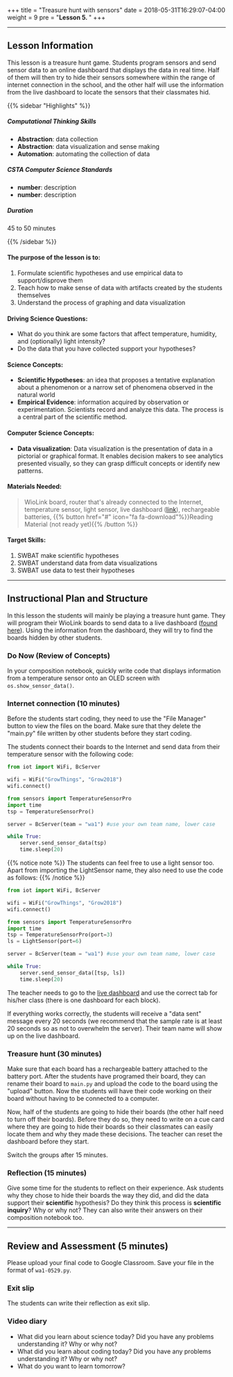 +++
title = "Treasure hunt with sensors"
date =  2018-05-31T16:29:07-04:00
weight = 9
pre = "<b>Lesson 5. </b>"
+++

---

## Lesson Information

This lesson is a treasure hunt game. Students program sensors and send sensor data to an online dashboard that displays the data in real time. Half of them will then try to hide their sensors somewhere within the range of internet connection in the school, and the other half will use the information from the live dashboard to locate the sensors that their classmates hid.

{{% sidebar "Highlights" %}}

##### Computational Thinking Skills

* **Abstraction**: data collection
* **Abstraction**: data visualization and sense making
* **Automation**: automating the collection of data

##### CSTA Computer Science Standards

* **number**: description
* **number**: description

##### Duration

45 to 50 minutes

{{% /sidebar %}}

#### The purpose of the lesson is to:

1. Formulate scientific hypotheses and use empirical data to support/disprove them
2. Teach how to make sense of data with artifacts created by the students themselves
3. Understand the process of graphing and data visualization

#### Driving Science Questions:

* What do you think are some factors that affect temperature, humidity, and (optionally) light intensity?
* Do the data that you have collected support your hypotheses?

#### Science Concepts:

* **Scientific Hypotheses**: an idea that proposes a tentative explanation about a phenomenon or a narrow set of phenomena observed in the natural world
* **Empirical Evidence**: information acquired by observation or experimentation. Scientists record and analyze this data. The process is a central part of the scientific method.

#### Computer Science Concepts:

* **Data visualization**: Data visualization is the presentation of data in a pictorial or graphical format. It enables decision makers to see analytics presented visually, so they can grasp difficult concepts or identify new patterns.

#### Materials Needed:

> WioLink board, router that's already connected to the Internet, temperature sensor, light sensor, live dashboard ([link](http://ts.bc.edu:1880/ui)), rechargeable batteries, {{% button href="#" icon="fa fa-download"%}}Reading Material (not ready yet){{% /button %}}

#### Target Skills:

1. SWBAT make scientific hypotheses
2. SWBAT understand data from data visualizations
3. SWBAT use data to test their hypotheses

---

## Instructional Plan and Structure

In this lesson the students will mainly be playing a treasure hunt game. They will program their WioLink boards to send data to a live dashboard ([found here](http://ts.bc.edu:1880/ui)). Using the information from the dashboard, they will try to find the boards hidden by other students.

### Do Now (Review of Concepts)

In your composition notebook, quickly write code that displays information from a temperature sensor onto an OLED screen with `os.show_sensor_data()`.

### Internet connection (10 minutes)

Before the students start coding, they need to use the "File Manager" button to view the files on the board. Make sure that they delete the "main.py" file written by other students before they start coding.

The students connect their boards to the Internet and send data from their temperature sensor with the following code:

``` python
from iot import WiFi, BcServer

wifi = WiFi("GrowThings", "Grow2018")
wifi.connect()

from sensors import TemperatureSensorPro
import time
tsp = TemperatureSensorPro()

server = BcServer(team = "wa1") #use your own team name, lower case

while True:
    server.send_sensor_data(tsp)
    time.sleep(20)
```

{{% notice note %}}
The students can feel free to use a light sensor too. Apart from importing the LightSensor name, they also need to use the code as follows:
{{% /notice %}}

``` python
from iot import WiFi, BcServer

wifi = WiFi("GrowThings", "Grow2018")
wifi.connect()

from sensors import TemperatureSensorPro
import time
tsp = TemperatureSensorPro(port=3)
ls = LightSensor(port=6)

server = BcServer(team = "wa1") #use your own team name, lower case

while True:
    server.send_sensor_data([tsp, ls])
    time.sleep(20)
```

The teacher needs to go to the [live dashboard](http://ts.bc.edu:1880/ui) and use the correct tab for his/her class (there is one dashboard for each block).

If everything works correctly, the students will receive a "data sent" message every 20 seconds (we recommend that the sample rate is at least 20 seconds so as not to overwhelm the server). Their team name will show up on the live dashboard.

### Treasure hunt (30 minutes)

Make sure that each board has a rechargeable battery attached to the battery port. After the students have programed their board, they can rename their board to `main.py` and upload the code to the board using the "upload" button.  Now the students will have their code working on their board without having to be connected to a computer.

Now, half of the students are going to hide their boards (the other half need to turn off their boards). Before they do so, they need to write on a cue card where they are going to hide their boards so their classmates can easily locate them and why they made these decisions. The teacher can reset the dashboard before they start.

Switch the groups after 15 minutes.

### Reflection (15 minutes)

Give some time for the students to reflect on their experience. Ask students why they chose to hide their boards the way they did, and did the data support their **scientific** hypothesis?  Do they think this process is **scientific inquiry**? Why or why not? They can also write their answers on their composition notebook too.

---

## Review and Assessment (5 minutes)

Please upload your final code to Google Classroom. Save your file in the format of `wa1-0529.py`.

### Exit slip

The students can write their reflection as exit slip.

### Video diary
- What did you learn about science today? Did you have any problems understanding it? Why or why not?
- What did you learn about coding today? Did you have any problems understanding it? Why or why not?
- What do you want to learn tomorrow?
